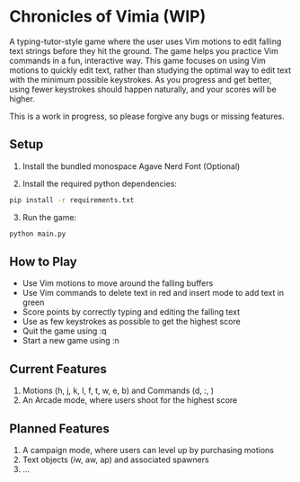 # Chronicles of Vimia (WIP)


A typing-tutor-style game where the user uses Vim motions to edit falling text strings before they hit the ground. 
The game helps you practice Vim commands in a fun, interactive way.
This game focuses on using Vim motions to quickly edit text, 
rather than studying the optimal way to edit text with the minimum possible keystrokes.
As you progress and get better, using fewer keystrokes should happen naturally, and your scores will be higher.


This is a work in progress, so please forgive any bugs or missing features.


## Setup

1. Install the bundled monospace Agave Nerd Font (Optional)

2. Install the required python dependencies:
```bash
pip install -r requirements.txt
```

3. Run the game:
```bash
python main.py
```

## How to Play
- Use Vim motions to move around the falling buffers
- Use Vim commands to delete text in red and insert mode to add text in green 
- Score points by correctly typing and editing the falling text
- Use as few keystrokes as possible to get the highest score
- Quit the game using :q
- Start a new game using :n


## Current Features
1. Motions (h, j, k, l, f, t, w, e, b) and Commands (d, :, )
2. An Arcade mode, where users shoot for the highest score


## Planned Features
1. A campaign mode, where users can level up by purchasing motions
2. Text objects (iw, aw, ap) and associated spawners
3. ...
